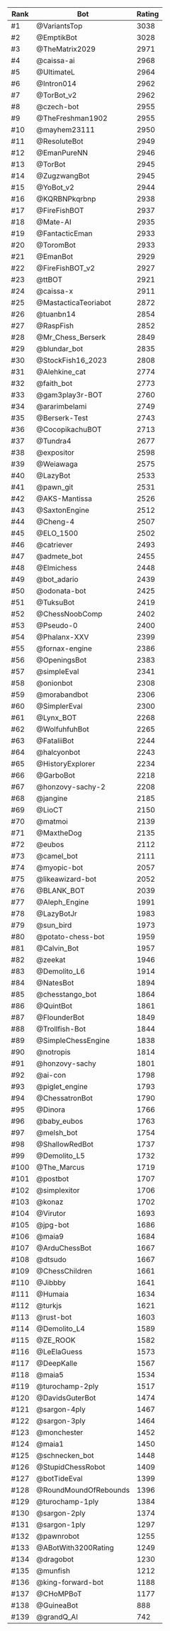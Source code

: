 Rank|Bot|Rating
---|---|---
#1|@VariantsTop|3038
#2|@EmptikBot|3028
#3|@TheMatrix2029|2971
#4|@caissa-ai|2968
#5|@UltimateL|2964
#6|@Intron014|2962
#7|@TorBot_v2|2962
#8|@czech-bot|2955
#9|@TheFreshman1902|2955
#10|@mayhem23111|2950
#11|@ResoluteBot|2949
#12|@EmanPureNN|2946
#13|@TorBot|2945
#14|@ZugzwangBot|2945
#15|@YoBot_v2|2944
#16|@KQRBNPkqrbnp|2938
#17|@FireFishBOT|2937
#18|@Mate-AI|2935
#19|@FantacticEman|2933
#20|@ToromBot|2933
#21|@EmanBot|2929
#22|@FireFishBOT_v2|2927
#23|@ttBOT|2921
#24|@caissa-x|2911
#25|@MastacticaTeoriabot|2872
#26|@tuanbn14|2854
#27|@RaspFish|2852
#28|@Mr_Chess_Berserk|2849
#29|@blundar_bot|2835
#30|@StockFish16_2023|2808
#31|@Alehkine_cat|2774
#32|@faith_bot|2773
#33|@gam3play3r-BOT|2760
#34|@ararimbelami|2749
#35|@Berserk-Test|2743
#36|@CocopikachuBOT|2713
#37|@Tundra4|2677
#38|@expositor|2598
#39|@Weiawaga|2575
#40|@LazyBot|2533
#41|@pawn_git|2531
#42|@AKS-Mantissa|2526
#43|@SaxtonEngine|2512
#44|@Cheng-4|2507
#45|@ELO_1500|2502
#46|@catriever|2493
#47|@admete_bot|2455
#48|@Elmichess|2448
#49|@bot_adario|2439
#50|@odonata-bot|2425
#51|@TuksuBot|2419
#52|@ChessNoobComp|2402
#53|@Pseudo-0|2400
#54|@Phalanx-XXV|2399
#55|@fornax-engine|2386
#56|@OpeningsBot|2383
#57|@simpleEval|2341
#58|@onionbot|2308
#59|@morabandbot|2306
#60|@SimplerEval|2300
#61|@Lynx_BOT|2268
#62|@WolfuhfuhBot|2265
#63|@FataliiBot|2244
#64|@halcyonbot|2243
#65|@HistoryExplorer|2234
#66|@GarboBot|2218
#67|@honzovy-sachy-2|2208
#68|@jangine|2185
#69|@LioCT|2150
#70|@matmoi|2139
#71|@MaxtheDog|2135
#72|@eubos|2112
#73|@camel_bot|2111
#74|@myopic-bot|2057
#75|@likeawizard-bot|2052
#76|@BLANK_BOT|2039
#77|@Aleph_Engine|1991
#78|@LazyBotJr|1983
#79|@sun_bird|1973
#80|@potato-chess-bot|1959
#81|@Calvin_Bot|1957
#82|@zeekat|1946
#83|@Demolito_L6|1914
#84|@NatesBot|1894
#85|@chesstango_bot|1864
#86|@QuintBot|1861
#87|@FlounderBot|1849
#88|@Trollfish-Bot|1844
#89|@SimpleChessEngine|1838
#90|@notropis|1814
#91|@honzovy-sachy|1801
#92|@ai-con|1798
#93|@piglet_engine|1793
#94|@ChessatronBot|1790
#95|@Dinora|1766
#96|@baby_eubos|1763
#97|@melsh_bot|1754
#98|@ShallowRedBot|1737
#99|@Demolito_L5|1732
#100|@The_Marcus|1719
#101|@postbot|1707
#102|@simplexitor|1706
#103|@konaz|1702
#104|@Virutor|1693
#105|@jpg-bot|1686
#106|@maia9|1684
#107|@ArduChessBot|1667
#108|@dtsudo|1667
#109|@ChessChildren|1661
#110|@Jibbby|1641
#111|@Humaia|1634
#112|@turkjs|1621
#113|@rust-bot|1603
#114|@Demolito_L4|1589
#115|@ZE_ROOK|1582
#116|@LeElaGuess|1573
#117|@DeepKalle|1567
#118|@maia5|1534
#119|@turochamp-2ply|1517
#120|@DavidsGuterBot|1474
#121|@sargon-4ply|1467
#122|@sargon-3ply|1464
#123|@monchester|1452
#124|@maia1|1450
#125|@schnecken_bot|1448
#126|@StupidChessRobot|1409
#127|@botTideEval|1399
#128|@RoundMoundOfRebounds|1396
#129|@turochamp-1ply|1384
#130|@sargon-2ply|1374
#131|@sargon-1ply|1297
#132|@pawnrobot|1255
#133|@ABotWith3200Rating|1249
#134|@dragobot|1230
#135|@munfish|1212
#136|@king-forward-bot|1188
#137|@CHoMPBoT|1177
#138|@GuineaBot|888
#139|@grandQ_AI|742
